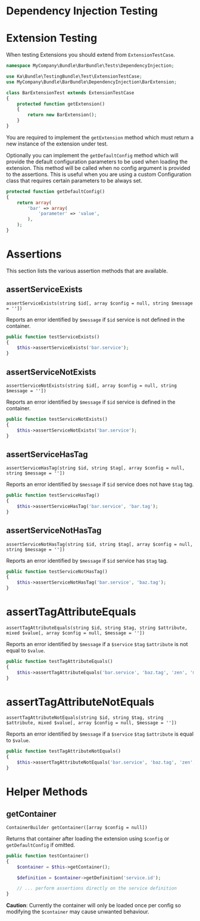 Dependency Injection Testing
============================

Extension Testing
==================

When testing Extensions you should extend from `ExtensionTestCase`.

  ```php
  namespace MyCompany\Bundle\BarBundle\Tests\DependencyInjection;

  use Ka\Bundle\TestingBundle\Test\ExtensionTestCase;
  use MyCompany\Bundle\BarBundle\DependencyInjection\BarExtension;

  class BarExtensionTest extends ExtensionTestCase
  {
      protected function getExtension()
      {
          return new BarExtension();
      }
  }
  ```

You are required to implement the `getExtension` method which must return a new instance of the extension under test.

Optionally you can implement the `getDefaultConfig` method which will provide the default configuration parameters
to be used when loading the extension. This method will be called when no config argument is provided to the assertions.
This is useful when you are using a custom Configuration class that requires certain parameters to be always set.

  ```php
  protected function getDefaultConfig()
  {
      return array(
          'bar' => array(
              'parameter' => 'value',
          ),
      );
  }
  ```

Assertions
==========

This section lists the various assertion methods that are available.

<!-- TODO: continue to expand the documentation and clarify anything ambiguous. -->
<!-- TODO: add index and permalinks -->

assertServiceExists
-------------------

`assertServiceExists(string $id[, array $config = null, string $message = ''])`

Reports an error identified by `$message` if `$id` service is not defined in the container.

  ```php
  public function testServiceExists()
  {
      $this->assertServiceExists('bar.service');
  }
  ```

assertServiceNotExists
----------------------

`assertServiceNotExists(string $id[, array $config = null, string $message = ''])`

Reports an error identified by `$message` if `$id` service is defined in the container.

  ```php
  public function testServiceNotExists()
  {
      $this->assertServiceNotExists('bar.service');
  }
  ```

assertServiceHasTag
-------------------

`assertServiceHasTag(string $id, string $tag[, array $config = null, string $message = ''])`

Reports an error identified by `$message` if `$id` service does not have `$tag` tag.

  ```php
  public function testServiceHasTag()
  {
      $this->assertServiceHasTag('bar.service', 'bar.tag');
  }
  ```

assertServiceNotHasTag
----------------------

`assertServiceNotHasTag(string $id, string $tag[, array $config = null, string $message = ''])`

Reports an error identified by `$message` if `$id` service has `$tag` tag.

  ```php
  public function testServiceNotHasTag()
  {
      $this->assertServiceNotHasTag('bar.service', 'baz.tag');
  }
  ```

assertTagAttributeEquals
========================

`assertTagAttributeEquals(string $id, string $tag, string $attribute, mixed $value[, array $config = null, $message = ''])`

Reports an error identified by `$message` if a `$service` `$tag` `$attribute` is not equal to `$value`.

  ```php
  public function testTagAttributeEquals()
  {
      $this->assertTagAttributeEquals('bar.service', 'baz.tag', 'zen', 'myvalue');
  }
  ```

assertTagAttributeNotEquals
===========================

`assertTagAttributeNotEquals(string $id, string $tag, string $attribute, mixed $value[, array $config = null, $message = ''])`

Reports an error identified by `$message` if a `$service` `$tag` `$attribute` is equal to `$value`.

  ```php
  public function testTagAttributeNotEquals()
  {
      $this->assertTagAttributeNotEquals('bar.service', 'baz.tag', 'zen', 'othervalue');
  }
  ```

Helper Methods
==============

getContainer
------------

`ContainerBuilder getContainer([array $config = null])`

Returns that container after loading the extension using `$config` or `getDefaultConfig` if omitted.

  ```php
  public function testContainer()
  {
      $container = $this->getContainer();

      $definition = $container->getDefinition('service.id');

      // ... perform assertions directly on the service definition
  }
  ```

**Caution**: Currently the container will only be loaded once per config so modifying the `$container` may cause unwanted
behaviour.
